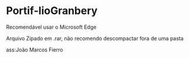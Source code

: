 # Portif-lioGranbery

Recomendável usar o Microsoft Edge

Arquivo Zipado em .rar, não recomendo descompactar fora de uma pasta

ass:João Marcos Fierro
